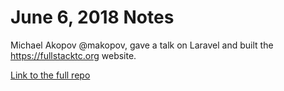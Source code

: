 # June 6, 2018 Notes

Michael Akopov @makopov, gave a talk on Laravel and built the https://fullstacktc.org website.

[Link to the full repo](https://github.com/makopov/fullstacktc) 

